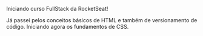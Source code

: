 Iniciando curso FullStack da RocketSeat!

Já passei pelos conceitos básicos de HTML e também de versionamento de código.
Iniciando agora os fundamentos de CSS.